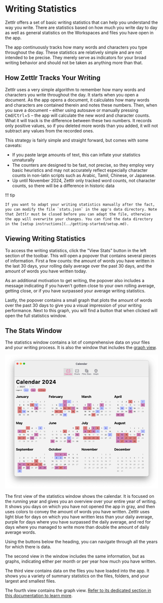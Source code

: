 # Writing Statistics

Zettlr offers a set of basic writing statistics that can help you understand the way you write. There are statistics based on how much you write day to day as well as general statistics on the Workspaces and files you have open in the app.

The app continuously tracks how many words and characters you type throughout the day. These statistics are relatively simple and are not intended to be precise. They merely serve as indicators for your broad writing behavior and should not be taken as anything more than that.

## How Zettlr Tracks Your Writing

Zettlr uses a very simple algorithm to remember how many words and characters you write throughout the day. It starts when you open a document. As the app opens a document, it calculates how many words and characters are contained therein and notes these numbers. Then, when you save a document – either using autosave or manually pressing <kbd>Cmd</kbd>/<kbd>Ctrl</kbd>+<kbd>S</kbd> – the app will calculate the new word and character counts. What it will track is the difference between these two numbers. It records only positive values, so if you deleted more words than you added, it will not subtract any values from the recorded ones.

This strategy is fairly simple and straight forward, but comes with some caveats:

* If you paste large amounts of text, this can inflate your statistics unnaturally
* The counters are designed to be fast, not precise, so they employ very basic heuristics and may not accurately reflect especially character counts in non-latin scripts such as Arabic, Tamil, Chinese, or Japanese.
* Up until November 2024, Zettlr only tracked word counts, not character counts, so there will be a difference in historic data

!!! tip

    If you want to adapt your writing statistics manually after the fact, you can modify the file `stats.json` in the app's data directory. Note that Zettlr must be closed before you can adapt the file, otherwise the app will overwrite your changes. You can find the data directory in the [setup instructions](../getting-started/setup.md).

## Viewing Writing Statistics

To access the writing statistics, click the "View Stats" button in the left section of the toolbar. This will open a popover that contains several pieces of information. First a few counts: the amount of words you have written in the last 30 days, your rolling daily average over the past 30 days, and the amount of words you have written today.

As an additional motivation to get writing, the popover also includes a message indicating if you haven't gotten close to your own rolling average, getting close, or if you have surpassed your average writing statistics.

Lastly, the popover contains a small graph that plots the amount of words over the past 30 days to give you a visual impression of your writing performance. Next to this graph, you will find a button that when clicked will open the full statistics window.

## The Stats Window

The statistics window contains a lot of comprehensive data on your files and your writing process. It is also the window that includes the [graph view](../advanced/graph.md).

![The Statistics Window](../img/stats_window.png)

The first view of the statistics window shows the calendar. It is focused on the running year and gives you an overview over your entire year of writing. It shows you days on which you have not opened the app in gray, and then uses colors to convey the amount of words you have written. Zettlr uses light blue for days on which you have written less than your daily average, purple for days where you have surpassed the daily average, and red for days where you managed to write more than double the amount of daily average words.

Using the buttons below the heading, you can navigate through all the years for which there is data.

The second view in the window includes the same information, but as graphs, indicating either per month or per year how much you have written.

The third view contains data on the files you have loaded into the app. It shows you a variety of summary statistics on the files, folders, and your largest and smallest files.

The fourth view contains the graph view. [Refer to its dedicated section in this documentation to learn more](../advanced/graph.md).
